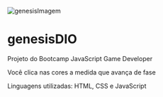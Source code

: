 ![genesisImagem](https://user-images.githubusercontent.com/65916297/120928752-5f4d8800-c6bc-11eb-8ab0-b43d018f5a43.PNG)
# genesisDIO
Projeto do Bootcamp JavaScript Game Developer

Você clica nas cores a medida que avança de fase 

Linguagens utilizadas: HTML, CSS e JavaScript
